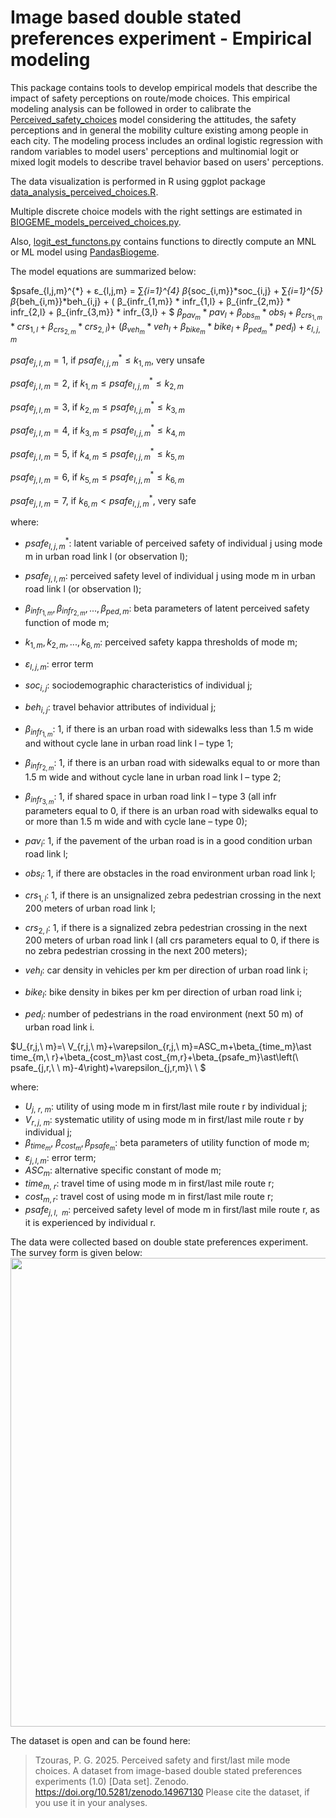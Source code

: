 # Image based double stated preferences experiment - Empirical modeling

This package contains tools to develop empirical models that describe the impact of safety perceptions on route/mode choices. 
This empirical modeling analysis can be followed in order to calibrate the [Perceived_safety_choices](https://github.com/lotentua/Perceived_safety_choices) model considering the attitudes, the safety perceptions and in general the mobility culture existing among people in each city. The modeling process includes an ordinal logistic regression with random variables to model users' perceptions and multinomial logit or mixed logit models to describe travel behavior based on users' perceptions.

The data visualization is performed in R using ggplot package [data_analysis_perceived_choices.R](https://github.com/lotentua/Perceived_safety_choices/blob/main/empirical/data_analysis_perceived_choices.R).

Multiple discrete choice models with the right settings are estimated in [BIOGEME_models_perceived_choices.py](https://github.com/lotentua/Perceived_safety_choices/blob/main/empirical/BIOGEME_models_perceived_choices.py).

Also, [logit_est_functons.py](https://github.com/lotentua/Perceived_safety_choices/blob/main/empirical/logit_est_functons.py) contains functions to directly compute an MNL or ML model using [PandasBiogeme](https://github.com/michelbierlaire/biogeme).

The model equations are summarized below: 

$psafe_{l,j,m}^{*} + ε_{l,j,m} = ∑_{i=1}^{4} β_{soc_{i,m}}*soc_{i,j} + ∑_{i=1}^{5} β_{beh_{i,m}}*beh_{i,j} + ( β_{infr_{1,m}} * infr_{1,l} + β_{infr_{2,m}} * infr_{2,l} + β_{infr_{3,m}} * infr_{3,l} + $
$β_{pav_{m}}*pav_{l} + β_{obs_{m}} * obs_{l} + β_{crs_{1,m}} * crs_{1,l} + β_{crs_{2,m}} * crs_{2,l}) +$
$(β_{veh_{m}} * veh_{l} + β_{bike_{m}} * bike_{l} + β_{ped_{m}} *ped_{l})  + ε_{l,j,m}$

$psafe_{j,l,m} = 1$, if $psafe_{l,j,m}^{*} ≤ k_{1,m}$, very unsafe

$psafe_{j,l,m} = 2$, if $k_{1,m} ≤ psafe_{l,j,m}^{*} ≤ k_{2,m}$

$psafe_{j,l,m} = 3$, if $k_{2,m} ≤ psafe_{l,j,m}^{*} ≤ k_{3,m}$

$psafe_{j,l,m} = 4$, if $k_{3,m} ≤ psafe_{l,j,m}^{*} ≤ k_{4,m}$

$psafe_{j,l,m} = 5$, if $k_{4,m} ≤ psafe_{l,j,m}^{*} ≤ k_{5,m}$

$psafe_{j,l,m} = 6$, if $k_{5,m} ≤ psafe_{l,j,m}^{*} ≤ k_{6,m}$

$psafe_{j,l,m} = 7$, if $k_{6,m} < psafe_{l,j,m}^{*}$, very safe

where:
- $psafe_{l,j,m}^{*}$: latent variable of perceived safety of individual j using mode m in urban road link l (or observation l);
- $psafe_{j,l,m}$: perceived safety level of individual j using mode m in urban road link l (or observation l);
- $β_{infr_{1,m}}, β_{infr_{2,m}}, ...,β_{ped,m}$: beta parameters of latent perceived safety function of mode m;
- $k_{1,m}, k_{2,m}, ...,k_{6,m}$: perceived safety kappa thresholds of mode m;
- $ε_{l,j,m}$: error term
- $soc_{i,j}$: sociodemographic characteristics of individual j;
- $beh_{i,j}$: travel behavior attributes of individual j;

- $β_{infr_{1,m}}$: 1, if there is an urban road with sidewalks less than 1.5 m wide and without cycle lane in urban road link l – type 1;
- $β_{infr_{2,m}}$: 1, if there is an urban road with sidewalks equal to or more than 1.5 m wide and without cycle lane in urban road link l – type 2;
- $β_{infr_{3,m}}$: 1, if shared space in urban road link l – type 3 (all infr parameters equal to 0, if there is an urban road with sidewalks equal to or more than 1.5 m wide and with cycle lane – type 0);
- $pav_{i}$: 1, if the pavement of the urban road is in a good condition urban road link l;
- $obs_{i}$: 1, if there are obstacles in the road environment urban road link l;
- $crs_{1,l}$: 1, if there is an unsignalized zebra pedestrian crossing in the next 200 meters of urban road link l;
- $crs_{2,l}$: 1, if there is a signalized zebra pedestrian crossing in the next 200 meters of urban road link l (all crs parameters equal to 0, if there is no zebra pedestrian crossing in the next 200 meters);

- $veh_{l}$: car density in vehicles per km per direction of urban road link i;
- $bike_{l}$: bike density in bikes per km per direction of urban road link i;
- $ped_{l}$: number of pedestrians in the road environment (next 50 m) of urban road link i.

$U_{r,j,\ m}=\ V_{r,j,\ m}+\varepsilon_{r,j,\ m}=ASC_m+\beta_{time_m}\ast time_{m,\ r}+\beta_{cost_m}\ast cost_{m,r}+\beta_{psafe_m}\ast\left(\ psafe_{j,r,\ \ m}-4\right)+\varepsilon_{j,r,m}\ \ \$

where:
- $U_{j,\ r,\ m}$: utility of using mode m in first/last mile route r by individual j;
- $V_{r,j,\ m}$: systematic utility of using mode m in first/last mile route r by individual j;
- $\beta_{time_m},\ \beta_{cost_m},\beta_{psafe_m}$: beta parameters of utility function of mode m;
- $\varepsilon_{j,l,m}$: error term;
- $ASC_m$: alternative specific constant of mode m; 
- $time_{m,\ r}$: travel time of using mode m in first/last mile route r;
- $cost_{m,r}$: travel cost of using mode m in first/last mile route r;
- $psafe_{j,l,\ \ m}$: perceived safety level of mode m in first/last mile route r, as it is experienced by individual r.

The data were collected based on double state preferences experiment. The survey form is given below:
<img src="https://user-images.githubusercontent.com/63541107/210239908-647afa5a-cbd2-4717-9e3f-d3696ae47619.png" height="750">

The dataset is open and can be found here:
> Tzouras, P. G. 2025. Perceived safety and first/last mile mode choices. A dataset from image-based double stated preferences experiments (1.0) [Data set]. Zenodo. https://doi.org/10.5281/zenodo.14967130
Please cite the dataset, if you use it in your analyses.
